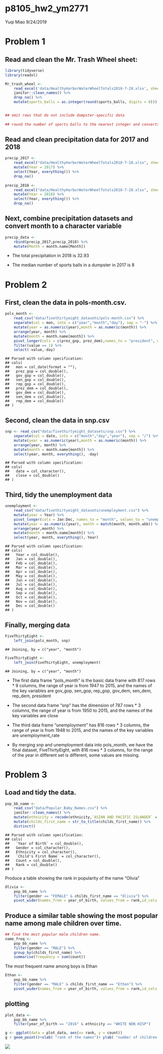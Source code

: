 p8105\_hw2\_ym2771
================
Yuqi Miao
9/24/2019

# Problem 1

## Read and clean the Mr. Trash Wheel sheet:

``` r
library(tidyverse)
library(readxl)
```

``` r
Mr_trash_wheel <- 
    read_excel('data/HealthyHarborWaterWheelTotals2018-7-28.xlsx', sheet = 1, range = "A2:N338") %>% 
    janitor::clean_names() %>%
    drop_na() %>% 
    mutate(sports_balls = as.integer(round(sports_balls, digits = 0)))

    
## omit rows that do not include dumpster-specific data     
  
## round the number of sports balls to the nearest integer and converts the result to an integer variable?    
```

## Read and clean precipitation data for 2017 and 2018

``` r
precip_2017 <- 
    read_excel("data/HealthyHarborWaterWheelTotals2018-7-28.xlsx", sheet = 4, range = "A2:B14") %>% 
    mutate(Year = 2017) %>% 
    select(Year, everything()) %>% 
    drop_na()
    
precip_2018 <- 
    read_excel("data/HealthyHarborWaterWheelTotals2018-7-28.xlsx", sheet = 3, range = "A2:B14") %>% 
    mutate(Year = 2018) %>% 
    select(Year, everything()) %>% 
    drop_na()
```

## Next, combine precipitation datasets and convert month to a character variable

``` r
precip_data <- 
    rbind(precip_2017,precip_2018) %>% 
    mutate(Month = month.name[Month])
```

  - The total precipitation in 2018 is 32.93

  - The median number of sports balls in a dumpster in 2017 is 8

# Problem 2

## First, clean the data in pols-month.csv.

``` r
pols_month <- 
    read_csv("data/fivethirtyeight_datasets/pols-month.csv") %>% 
    separate(col = mon, into = c("year","month","day"), sep = "-") %>%
    mutate(year = as.numeric(year),month = as.numeric(month)) %>% 
    arrange(year, month) %>% 
    mutate(month = month.name[month]) %>%
    pivot_longer(cols = c(prez_gop, prez_dem),names_to = "president", names_prefix = "prez_",values_to = "value") %>% 
    filter(value == 1) %>% 
    select(-value,-day)
```

    ## Parsed with column specification:
    ## cols(
    ##   mon = col_date(format = ""),
    ##   prez_gop = col_double(),
    ##   gov_gop = col_double(),
    ##   sen_gop = col_double(),
    ##   rep_gop = col_double(),
    ##   prez_dem = col_double(),
    ##   gov_dem = col_double(),
    ##   sen_dem = col_double(),
    ##   rep_dem = col_double()
    ## )

## Second, clean the data in snp.csv

``` r
snp <- read_csv("data/fivethirtyeight_datasets/snp.csv") %>%
    separate(col = date, into = c("month","day","year"), sep = "/") %>%
    mutate(year = as.numeric(year),month = as.numeric(month)) %>% 
    arrange(year, month) %>% 
    mutate(month = month.name[month]) %>%
    select(year, month, everything(), -day)
```

    ## Parsed with column specification:
    ## cols(
    ##   date = col_character(),
    ##   close = col_double()
    ## )

## Third, tidy the unemployment data

``` r
unemployment <- 
    read_csv("data/fivethirtyeight_datasets/unemployment.csv") %>%
    mutate(year = Year) %>%
    pivot_longer(cols = Jan:Dec, names_to = "month", values_to = "unemployment_rate") %>%
    mutate(year = as.numeric(year), month = match(month, month.abb)) %>% 
    arrange(year,month) %>% 
    mutate(month = month.name[month]) %>%
    select(year, month, everything(),-Year)
```

    ## Parsed with column specification:
    ## cols(
    ##   Year = col_double(),
    ##   Jan = col_double(),
    ##   Feb = col_double(),
    ##   Mar = col_double(),
    ##   Apr = col_double(),
    ##   May = col_double(),
    ##   Jun = col_double(),
    ##   Jul = col_double(),
    ##   Aug = col_double(),
    ##   Sep = col_double(),
    ##   Oct = col_double(),
    ##   Nov = col_double(),
    ##   Dec = col_double()
    ## )

## Finally, merging data

``` r
FiveThirtyEight <- 
    left_join(pols_month, snp)
```

    ## Joining, by = c("year", "month")

``` r
FiveThirtyEight <- 
    left_join(FiveThirtyEight, unemployment) 
```

    ## Joining, by = c("year", "month")

  - The first data frame “pols\_month” is the basic data frame with 817
    rows \* 9 columns, the range of year is from 1947 to 2015, and the
    names of the key variables are gov\_gop, sen\_gop, rep\_gop,
    gov\_dem, sen\_dem, rep\_dem, president

  - The second data frame “snp” has the dimension of 787 rows \* 3
    columns, the range of year is from 1950 to 2015, and the names of
    the key variables are close

  - The third data frame “unemployment” has 816 rows \* 3 columns, the
    range of year is from 1948 to 2015, and the names of the key
    variables are unemployment\_rate

  - By merging snp and unemployment data into pols\_month, we have the
    final dataset, FiveThirtyEight, with 816 rows \* 3 columns, for the
    range of the year in different set is different, some values are
    missing.

# Problem 3

## Load and tidy the data.

``` r
pop_bb_name <- 
    read_csv("data/Popular_Baby_Names.csv") %>% 
    janitor::clean_names() %>% 
    mutate(ethnicity = recode(ethnicity,`ASIAN AND PACIFIC ISLANDER` = "ASIAN AND PACI", `BLACK NON HISPANIC` = "BLACK NON HISP", `WHITE NON HISPANIC` = "WHITE NON HISP")) %>%
    mutate(childs_first_name = str_to_title(childs_first_name)) %>% 
    distinct()
```

    ## Parsed with column specification:
    ## cols(
    ##   `Year of Birth` = col_double(),
    ##   Gender = col_character(),
    ##   Ethnicity = col_character(),
    ##   `Child's First Name` = col_character(),
    ##   Count = col_double(),
    ##   Rank = col_double()
    ## )

Produce a table showing the rank in popularity of the name “Olivia”

``` r
Olivia <-
    pop_bb_name %>% 
    filter(gender == "FEMALE" & childs_first_name == "Olivia") %>%
    pivot_wider(names_from = year_of_birth, values_from = rank,id_cols = ethnicity)
```

## Produce a similar table showing the most popular name among male children over time.

``` r
## find the most popular male children name.
name_freq <- 
    pop_bb_name %>% 
    filter(gender == "MALE") %>% 
    group_by(childs_first_name) %>% 
    summarise(frequency = sum(count))
```

The most frequent name among boys is Ethan

``` r
Ethan <- 
    pop_bb_name %>% 
    filter(gender == "MALE" & childs_first_name == "Ethan") %>%
    pivot_wider(names_from = year_of_birth, values_from = rank,id_cols = ethnicity)
```

## plotting

``` r
plot_data <- 
    pop_bb_name %>% 
    filter(year_of_birth == "2016" & ethnicity == "WHITE NON HISP")

g <- ggplot(data = plot_data, aes(x= rank, y = count))
g + geom_point()+xlab( "rank of the names")+ ylab( "number of children with a name")
```

![](p8105_hw2_ym2771_files/figure-gfm/unnamed-chunk-13-1.png)<!-- -->
